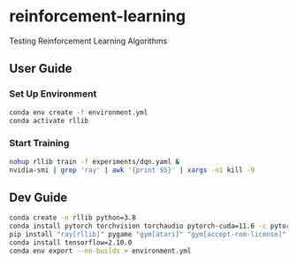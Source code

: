 # reinforcement-learning
Testing Reinforcement Learning Algorithms

## User Guide
### Set Up Environment
```bash
conda env create -f environment.yml
conda activate rllib
```
### Start Training
```bash
nohup rllib train -f experiments/dqn.yaml &
nvidia-smi | grep 'ray' | awk '{print $5}' | xargs -n1 kill -9
```
## Dev Guide
```bash
conda create -n rllib python=3.8
conda install pytorch torchvision torchaudio pytorch-cuda=11.6 -c pytorch -c nvidia
pip install "ray[rllib]" pygame "gym[atari]" "gym[accept-rom-license]" atari_py mujoco
conda install tensorflow=2.10.0
conda env export --no-builds > environment.yml
```